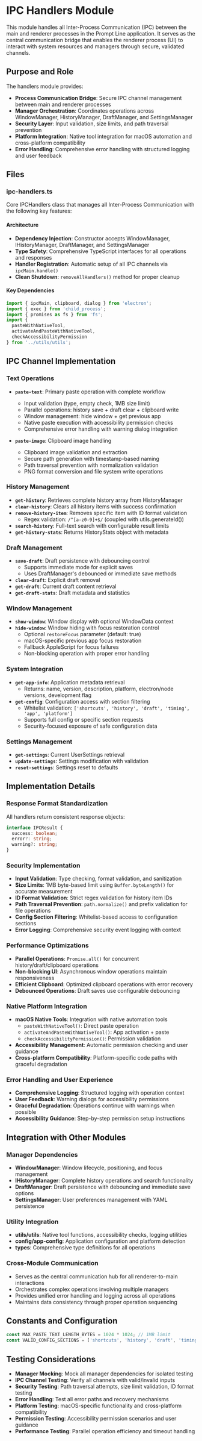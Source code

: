 # IPC Handlers Module

This module handles all Inter-Process Communication (IPC) between the main and renderer processes in the Prompt Line application. It serves as the central communication bridge that enables the renderer process (UI) to interact with system resources and managers through secure, validated channels.

## Purpose and Role

The handlers module provides:
- **Process Communication Bridge**: Secure IPC channel management between main and renderer processes
- **Manager Orchestration**: Coordinates operations across WindowManager, HistoryManager, DraftManager, and SettingsManager
- **Security Layer**: Input validation, size limits, and path traversal prevention
- **Platform Integration**: Native tool integration for macOS automation and cross-platform compatibility
- **Error Handling**: Comprehensive error handling with structured logging and user feedback

## Files

### ipc-handlers.ts
Core IPCHandlers class that manages all Inter-Process Communication with the following key features:

#### Architecture
- **Dependency Injection**: Constructor accepts WindowManager, IHistoryManager, DraftManager, and SettingsManager
- **Type Safety**: Comprehensive TypeScript interfaces for all operations and responses
- **Handler Registration**: Automatic setup of all IPC channels via `ipcMain.handle()`
- **Clean Shutdown**: `removeAllHandlers()` method for proper cleanup

#### Key Dependencies
```typescript
import { ipcMain, clipboard, dialog } from 'electron';
import { exec } from 'child_process';
import { promises as fs } from 'fs';
import { 
  pasteWithNativeTool, 
  activateAndPasteWithNativeTool, 
  checkAccessibilityPermission 
} from '../utils/utils';
```

## IPC Channel Implementation

### Text Operations
- **`paste-text`**: Primary paste operation with complete workflow
  - Input validation (type, empty check, 1MB size limit)
  - Parallel operations: history save + draft clear + clipboard write
  - Window management: hide window + get previous app
  - Native paste execution with accessibility permission checks
  - Comprehensive error handling with warning dialog integration

- **`paste-image`**: Clipboard image handling
  - Clipboard image validation and extraction
  - Secure path generation with timestamp-based naming
  - Path traversal prevention with normalization validation
  - PNG format conversion and file system write operations

### History Management
- **`get-history`**: Retrieves complete history array from HistoryManager
- **`clear-history`**: Clears all history items with success confirmation
- **`remove-history-item`**: Removes specific item with ID format validation
  - Regex validation: `/^[a-z0-9]+$/` (coupled with utils.generateId())
- **`search-history`**: Full-text search with configurable result limits
- **`get-history-stats`**: Returns HistoryStats object with metadata

### Draft Management
- **`save-draft`**: Draft persistence with debouncing control
  - Supports immediate mode for explicit saves
  - Uses DraftManager's debounced or immediate save methods
- **`clear-draft`**: Explicit draft removal
- **`get-draft`**: Current draft content retrieval
- **`get-draft-stats`**: Draft metadata and statistics

### Window Management
- **`show-window`**: Window display with optional WindowData context
- **`hide-window`**: Window hiding with focus restoration control
  - Optional `restoreFocus` parameter (default: true)
  - macOS-specific previous app focus restoration
  - Fallback AppleScript for focus failures
  - Non-blocking operation with proper error handling

### System Integration
- **`get-app-info`**: Application metadata retrieval
  - Returns: name, version, description, platform, electron/node versions, development flag
- **`get-config`**: Configuration access with section filtering
  - Whitelist validation: `['shortcuts', 'history', 'draft', 'timing', 'app', 'platform']`
  - Supports full config or specific section requests
  - Security-focused exposure of safe configuration data

### Settings Management
- **`get-settings`**: Current UserSettings retrieval
- **`update-settings`**: Settings modification with validation
- **`reset-settings`**: Settings reset to defaults

## Implementation Details

### Response Format Standardization
All handlers return consistent response objects:
```typescript
interface IPCResult {
  success: boolean;
  error?: string;
  warning?: string;
}
```

### Security Implementation
- **Input Validation**: Type checking, format validation, and sanitization
- **Size Limits**: 1MB byte-based limit using `Buffer.byteLength()` for accurate measurement
- **ID Format Validation**: Strict regex validation for history item IDs
- **Path Traversal Prevention**: `path.normalize()` and prefix validation for file operations
- **Config Section Filtering**: Whitelist-based access to configuration sections
- **Error Logging**: Comprehensive security event logging with context

### Performance Optimizations
- **Parallel Operations**: `Promise.all()` for concurrent history/draft/clipboard operations
- **Non-blocking UI**: Asynchronous window operations maintain responsiveness
- **Efficient Clipboard**: Optimized clipboard operations with error recovery
- **Debounced Operations**: Draft saves use configurable debouncing

### Native Platform Integration
- **macOS Native Tools**: Integration with native automation tools
  - `pasteWithNativeTool()`: Direct paste operation
  - `activateAndPasteWithNativeTool()`: App activation + paste
  - `checkAccessibilityPermission()`: Permission validation
- **Accessibility Management**: Automatic permission checking and user guidance
- **Cross-platform Compatibility**: Platform-specific code paths with graceful degradation

### Error Handling and User Experience
- **Comprehensive Logging**: Structured logging with operation context
- **User Feedback**: Warning dialogs for accessibility permissions
- **Graceful Degradation**: Operations continue with warnings when possible
- **Accessibility Guidance**: Step-by-step permission setup instructions

## Integration with Other Modules

### Manager Dependencies
- **WindowManager**: Window lifecycle, positioning, and focus management
- **IHistoryManager**: Complete history operations and search functionality
- **DraftManager**: Draft persistence with debouncing and immediate save options
- **SettingsManager**: User preferences management with YAML persistence

### Utility Integration
- **utils/utils**: Native tool functions, accessibility checks, logging utilities
- **config/app-config**: Application configuration and platform detection
- **types**: Comprehensive type definitions for all operations

### Cross-Module Communication
- Serves as the central communication hub for all renderer-to-main interactions
- Orchestrates complex operations involving multiple managers
- Provides unified error handling and logging across all operations
- Maintains data consistency through proper operation sequencing

## Constants and Configuration
```typescript
const MAX_PASTE_TEXT_LENGTH_BYTES = 1024 * 1024; // 1MB limit
const VALID_CONFIG_SECTIONS = ['shortcuts', 'history', 'draft', 'timing', 'app', 'platform'];
```

## Testing Considerations
- **Manager Mocking**: Mock all manager dependencies for isolated testing
- **IPC Channel Testing**: Verify all channels with valid/invalid inputs
- **Security Testing**: Path traversal attempts, size limit validation, ID format testing
- **Error Handling**: Test all error paths and recovery mechanisms
- **Platform Testing**: macOS-specific functionality and cross-platform compatibility
- **Permission Testing**: Accessibility permission scenarios and user guidance
- **Performance Testing**: Parallel operation efficiency and timeout handling